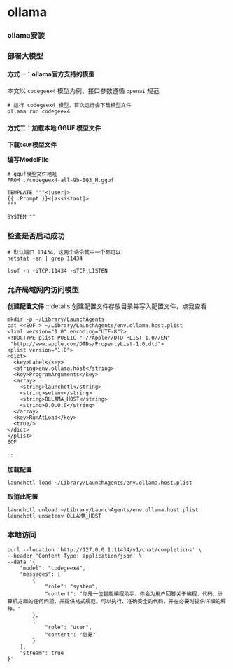 # ollama

### ollama安装
<LinkCard url="https://ollama.com/" title="官方地址" description="https://ollama.com/"/>

### 部署大模型

#### 方式一：ollama官方支持的模型

本文以 `codegeex4` 模型为例，接口参数遵循 `openai` 规范

```shell
# 运行 codegeex4 模型，首次运行会下载模型文件
ollama run codegeex4
```

#### 方式二：加载本地 GGUF 模型文件

**下载`GGUF`模型文件**

<LinkCard url="https://huggingface.co/" title="Hugging Face" description="https://huggingface.co/"/>
<LinkCard url="https://www.modelscope.cn/home" title="ModelScope 魔塔社区" description="https://www.modelscope.cn/home"/>

**编写ModelFIle**

```shell
# gguf模型文件地址
FROM ./codegeex4-all-9b-IQ3_M.gguf

TEMPLATE """<|user|>
{{ .Prompt }}<|assistant|>
"""

SYSTEM ""
```


### 检查是否启动成功

```shell
# 默认端口 11434，这两个命令其中一个都可以
netstat -an | grep 11434

lsof -n -iTCP:11434 -sTCP:LISTEN
```

### 允许局域网内访问模型
**创建配置文件**
:::details 创建配置文件存放目录并写入配置文件，点我查看
```shell
mkdir -p ~/Library/LaunchAgents
cat <<EOF > ~/Library/LaunchAgents/env.ollama.host.plist
<?xml version="1.0" encoding="UTF-8"?>
<!DOCTYPE plist PUBLIC "-//Apple//DTD PLIST 1.0//EN"
 "http://www.apple.com/DTDs/PropertyList-1.0.dtd">
<plist version="1.0">
<dict>
  <key>Label</key>
  <string>env.ollama.host</string>
  <key>ProgramArguments</key>
  <array>
    <string>launchctl</string>
    <string>setenv</string>
    <string>OLLAMA_HOST</string>
    <string>0.0.0.0</string>
  </array>
  <key>RunAtLoad</key>
  <true/>
</dict>
</plist>
EOF
```
:::


**加载配置**
```shell
launchctl load ~/Library/LaunchAgents/env.ollama.host.plist
```

**取消此配置**
```shell
launchctl unload ~/Library/LaunchAgents/env.ollama.host.plist
launchctl unsetenv OLLAMA_HOST
```

### 本地访问
```shell
curl --location 'http://127.0.0.1:11434/v1/chat/completions' \
--header 'Content-Type: application/json' \
--data '{
    "model": "codegeex4",
    "messages": [
        {
            "role": "system",
            "content": "你是一位智能编程助手，你会为用户回答关于编程、代码、计算机方面的任何问题，并提供格式规范、可以执行、准确安全的代码，并在必要时提供详细的解释。"
        },
        {
            "role": "user",
            "content": "您是"
        }
    ],
    "stream": true
}'
```


